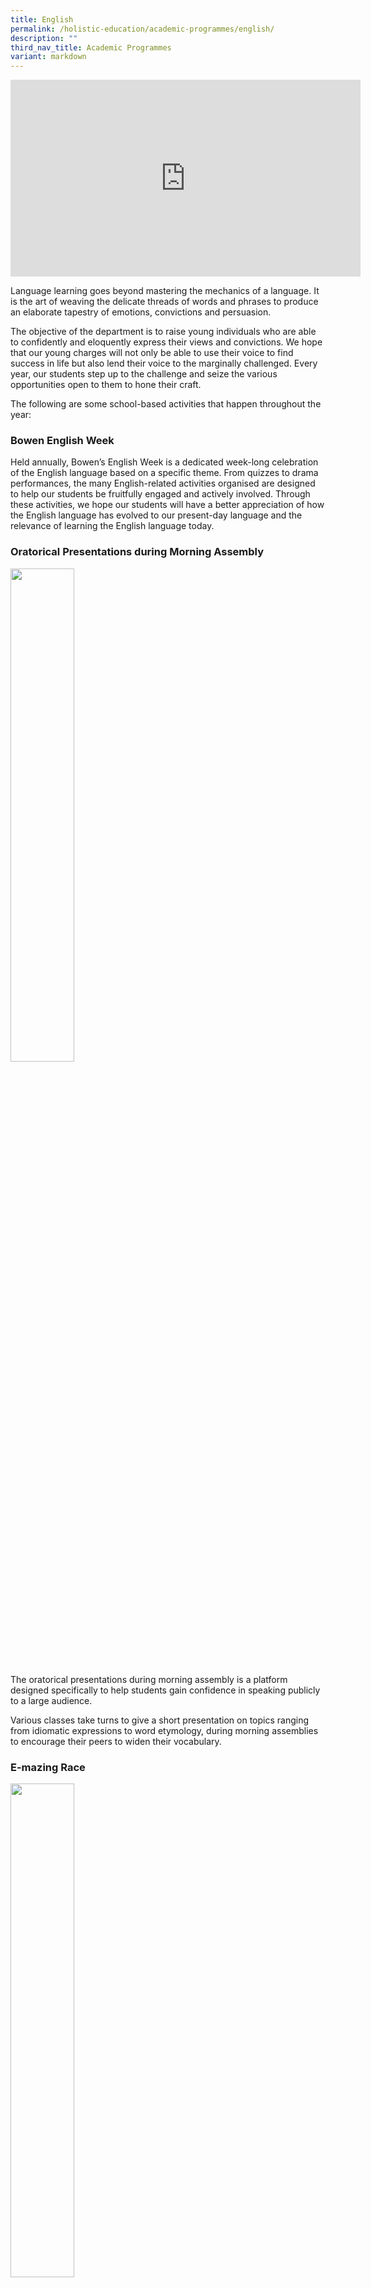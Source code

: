 ```yaml
---
title: English
permalink: /holistic-education/academic-programmes/english/
description: ""
third_nav_title: Academic Programmes
variant: markdown
---
```

<iframe width="560" height="315" src="https://www.youtube.com/embed/NNnLN6XWfLo" title="YouTube video player" frameborder="0" allow="accelerometer; autoplay; clipboard-write; encrypted-media; gyroscope; picture-in-picture; web-share" allowfullscreen=""></iframe>

Language learning goes beyond mastering the mechanics of a language. It is the art of weaving the delicate threads of words and phrases to produce an elaborate tapestry of emotions, convictions and persuasion.&nbsp;

The objective of the department is to raise young individuals who are able to confidently and eloquently express their views and convictions. We hope that our young charges will not only be able to use their voice to find success in life but also lend their voice to the marginally challenged. Every year, our students step up to the challenge and seize the various opportunities open to them to hone their craft.

The following are some school-based activities that happen throughout the year:

### Bowen English Week

Held annually, Bowen’s English Week is a dedicated week-long celebration of the English language based on a specific theme. From quizzes to drama performances, the many English-related activities organised are designed to help our students be fruitfully engaged and actively involved. Through these activities, we hope our students will have a better appreciation of how the English language has evolved to our present-day language and the relevance of learning the English language today.

### Oratorical Presentations during Morning Assembly


<img src="/images/EL1.png" style="width:45%">
		 
The oratorical presentations during morning assembly is a platform designed specifically to help students gain confidence in speaking publicly to a large audience.&nbsp;

Various classes take turns to give a short presentation on topics ranging from idiomatic expressions to word etymology, during morning assemblies to encourage their peers to widen their vocabulary.

### E-mazing Race
<img src="/images/EL2.png" style="width:45%">

A perennial favorite, the E(English)-mazing Race is a post-examination activity held during Bowen Fiesta for Secondary Two students.&nbsp;

Students race one another in groups around the school to take part in language learning activities at various designated stations.

### Literature Learning Journeys
<img src="/images/EL3.png" style="width:45%">
		 
Literature Learning Journeys provide students with authentic experiences of how literature can come alive. By experiencing the magic and the richness of stage performances, students learn to better connect with the text that they are reading.&nbsp;
 
Whenever possible, students will have the opportunity to experience literature on the stage such as Animal Farm, Forbidden City and Peer Pleasure.

### Inter-School Competitions

<img src="/images/EL4.png" style="width:45%">
		 
Bowen actively trains and sends our students from different streams and levels, to participate in various inter-school oratorical competitions, and events. In recent years, our students have done well in their respective competitions and events.

Our Bowenians won the National Public Speaking Competition in 2016 and also clinched the 2nd runner-up (upper secondary) and top 16 (lower secondary) at the national-level Plain English Speaking Award (PESA) in 2017.
<img src="/images/EL5.png" style="width:45%">
		 
At the National Schools Literature Festival, our team of Secondary 2 Normal (Academic) and Normal (Technical) students choreographed their own presentation for the Choral Reading competition. Our Secondary 3 Literature students took part in the Literature debates, with one team winning the Unseen Poetry debate.

### Summary of Key Activities

<style type="text/css">
.tg  {border-collapse:collapse;border-spacing:0;}
.tg td{border-color:black;border-style:solid;border-width:1px;font-family:Arial, sans-serif;font-size:14px;
  overflow:hidden;padding:10px 5px;word-break:normal;}
.tg th{border-color:black;border-style:solid;border-width:1px;font-family:Arial, sans-serif;font-size:14px;
  font-weight:normal;overflow:hidden;padding:10px 5px;word-break:normal;}
.tg .tg-vqm8{background-color:#E8EDFF;color:#222;text-align:left;vertical-align:top}
.tg .tg-lr6o{background-color:#E8EDFF;color:#222;text-align:left;vertical-align:middle}
</style>
<table class="tg">
<thead>
  <tr>
    <th class="tg-lr6o"><span style="color:#222">LifELit</span></th>
    <th class="tg-lr6o"><span style="color:#222">An oratorical programme for lower secondary</span></th>
  </tr>
</thead>
<tbody>
  <tr>
    <td class="tg-lr6o"><span style="color:#222">English Week</span></td>
    <td class="tg-lr6o"><span style="color:#222">A celebration of English Language learning</span></td>
  </tr>
  <tr>
    <td class="tg-lr6o"><span style="color:#222">Fun with English</span></td>
    <td class="tg-lr6o"><span style="color:#222">Presentations by students</span></td>
  </tr>
  <tr>
    <td class="tg-lr6o"><span style="color:#222">E-mazing Race</span></td>
    <td class="tg-lr6o"><span style="color:#222">A post-examination activity Word-based games</span></td>
  </tr>
  <tr>
    <td class="tg-lr6o"><span style="color:#222">Literature Learning Journey</span></td>
    <td class="tg-lr6o"><span style="color:#222">Theatre visits</span></td>
  </tr>
  <tr>
    <td class="tg-lr6o"><span style="color:#222">Oratorical Competitions</span></td>
    <td class="tg-vqm8">Both intra-school and inter-school competitions on oratorical presentation or Literature presentation or debate</td>
  </tr>
</tbody>
</table>

# English Department Team
### English Language Teacher

<style type="text/css">
.tg  {border-collapse:collapse;border-spacing:0;}
.tg td{border-color:black;border-style:solid;border-width:1px;font-family:Arial, sans-serif;font-size:14px;
  overflow:hidden;padding:10px 5px;word-break:normal;}
.tg th{border-color:black;border-style:solid;border-width:1px;font-family:Arial, sans-serif;font-size:14px;
  font-weight:normal;overflow:hidden;padding:10px 5px;word-break:normal;}
.tg .tg-fxx4{background-color:#ECECEC;color:#222;text-align:left;vertical-align:middle}
.tg .tg-e6w6{background-color:#999;color:#FFF;font-weight:bold;text-align:left;vertical-align:middle}
.tg .tg-b4br{background-color:#ECECEC;color:#222;font-weight:bold;text-align:left;vertical-align:top}
</style>
<table class="tg">
<thead>
  <tr>
    <th class="tg-e6w6"><span style="color:#FFF;background-color:#999">Officer</span></th>
    <th class="tg-e6w6"></th>
    <th class="tg-e6w6"><span style="color:#FFF;background-color:#999">Email Contact</span></th>
  </tr>
</thead>
<tbody>
  <tr>
    <td class="tg-b4br">Mrs. Serene Goh</td>
    <td class="tg-b4br">HOD / EL</td>
    <td class="tg-b4br">serene_goh@schools.gov.sg</td>
  </tr>
  <tr>
    <td class="tg-fxx4"><span style="color:#222">Mr Juraimy Abu Bakar</span></td>
    <td class="tg-fxx4"><span style="color:#222">HOD / Student Well-Being</span></td>
    <td class="tg-fxx4"><span style="color:#222">juraimy_abu_bakar@schools.gov.sg</span><br></td>
  </tr>
  <tr>
    <td class="tg-fxx4"><span style="color:#222">Mr. Paul Lim</span></td>
    <td class="tg-fxx4"><span style="color:#222">SH / EL</span></td>
    <td class="tg-fxx4"><span style="color:#222">lim_keng_soon_paul@schools.gov.sg</span><br></td>
  </tr>
  <tr>
    <td class="tg-fxx4"><span style="color:#222">Ms. Tan Shuming</span><br></td>
    <td class="tg-fxx4"><span style="color:#222">SH / SWB</span></td>
    <td class="tg-fxx4"><span style="color:#222">tan_shuming@schools.gov.sg </span></td>
  </tr>
  <tr>
    <td class="tg-fxx4"><span style="color:#222">Mr. Alvin Chong </span></td>
    <td class="tg-fxx4"><span style="color:#222">SH / ICT</span></td>
    <td class="tg-fxx4"><span style="color:#222">alvin_chong_chee_leong@schools.gov.sg</span></td>
  </tr>
  <tr>
    <td class="tg-fxx4"><span style="color:#222">Ms. Suraiya Izharul</span></td>
    <td class="tg-fxx4"><span style="color:#222"> </span></td>
    <td class="tg-fxx4"><span style="color:#222">suraiya_izharul@schools.gov.sg </span><br></td>
  </tr>

  <tr>
    <td class="tg-fxx4"><span style="color:#222">Mrs. Andrea Thoo</span></td>
    <td class="tg-fxx4"><span style="color:#222"> </span></td>
    <td class="tg-fxx4"><span style="color:#222">kan_sok_may_andrea@schools.gov.sg</span></td>
  </tr>
 
  <tr>
    <td class="tg-fxx4"><span style="color:#222">Mrs. Adeline Lee</span></td>
    <td class="tg-fxx4"><span style="color:#222"> </span></td>
    <td class="tg-fxx4"><span style="color:#222">wee_siah_imm_adeline@schools.gov.sg</span></td>
  </tr>
  <tr>
    <td class="tg-fxx4"><span style="color:#222">Mrs. Kelly Lim</span><br></td>
    <td class="tg-fxx4"><span style="color:#222"> </span></td>
    <td class="tg-fxx4"><span style="color:#222">goh_yi_cheng@schools.gov.sg</span></td>
  </tr>
  <tr>
    <td class="tg-fxx4"><span style="color:#222">Mdm. Ng Gek Hwa</span></td>
    <td class="tg-fxx4"><span style="color:#222"> </span></td>
    <td class="tg-fxx4"><span style="color:#222">ng_gek_hwa@schools.gov.sg</span></td>
  </tr>
  <tr>
    <td class="tg-fxx4"><span style="color:#222">Mrs Rachel Lim</span></td>
    <td class="tg-fxx4"><span style="color:#222"> </span></td>
    <td class="tg-fxx4"><span style="color:#222">lim_su_ern_rachel@schools.gov.sg</span></td>
  </tr>
	 <tr>
    <td class="tg-fxx4"><span style="color:#222">Mdm. Siti Hawa</span></td>
    <td class="tg-fxx4"><span style="color:#222"> </span></td>
    <td class="tg-fxx4"><span style="color:#222">siti_hawa_abdul_hadi@schools.gov.sg </span></td>
  </tr>	
  <tr>
    <td class="tg-fxx4"><span style="color:#222">Mr. Ken Foo</span></td>
    <td class="tg-fxx4"><span style="color:#222"> </span></td>
    <td class="tg-fxx4"><span style="color:#222">foo_sea_win@schools.gov.sg</span></td>
  </tr>
  <tr>
    <td class="tg-fxx4"><span style="color:#222">Mr. Lim Kah Kiat</span></td>
    <td class="tg-fxx4"><span style="color:#222"> </span></td>
    <td class="tg-fxx4"><span style="color:#222">lim_kah_kiat@schools.gov.sg</span></td>  </tr>
	
  <tr>
    <td class="tg-fxx4"><span style="color:#222">Mr. Sean Ross Clunies</span></td>
    <td class="tg-fxx4"><span style="color:#222"> </span></td>
    <td class="tg-fxx4"><span style="color:#222">clunies_ross_sean_james@schools.gov.sg</span></td>
  </tr>
  <tr>
    <td class="tg-fxx4"><span style="color:#222">Ms. Jean Cai</span></td>
    <td class="tg-fxx4"><span style="color:#222"> </span></td>
    <td class="tg-fxx4"><span style="color:#222">cai_junting@schools.gov.sg</span></td>
  </tr>
 
</tbody>
</table>

### English Literature Teachers
<style type="text/css">
.tg  {border-collapse:collapse;border-spacing:0;}
.tg td{border-color:black;border-style:solid;border-width:1px;font-family:Arial, sans-serif;font-size:14px;
  overflow:hidden;padding:10px 5px;word-break:normal;}
.tg th{border-color:black;border-style:solid;border-width:1px;font-family:Arial, sans-serif;font-size:14px;
  font-weight:normal;overflow:hidden;padding:10px 5px;word-break:normal;}
.tg .tg-fxx4{background-color:#ECECEC;color:#222;text-align:left;vertical-align:middle}
.tg .tg-e6w6{background-color:#999;color:#FFF;font-weight:bold;text-align:left;vertical-align:middle}
.tg .tg-b4br{background-color:#ECECEC;color:#222;font-weight:bold;text-align:left;vertical-align:top}
</style>
<table class="tg">
<thead>
  <tr>
    <th class="tg-e6w6"><span style="color:#FFF;background-color:#999">Officer</span></th>
    <th class="tg-e6w6"></th>
    <th class="tg-e6w6"><span style="color:#FFF;background-color:#999">Email Contact</span></th>
  </tr>
</thead>
<tbody>
  <tr>
    <td class="tg-b4br">Mrs. Serene Goh</td>
    <td class="tg-b4br">HOD / EL</td>
    <td class="tg-b4br">serene_goh@schools.gov.sg</td>
  </tr>
  <tr>
    <td class="tg-fxx4"><span style="color:#222">Ms. Suraiya Izharul</span></td>
    <td class="tg-fxx4"><span style="color:#222"> </span></td>
    <td class="tg-fxx4"><span style="color:#222">suraiya_izharul@schools.gov.sg</span></td>
  </tr>

  <tr>
    <td class="tg-fxx4"><span style="color:#222">Mr. Mohamad Irsyad</span></td>
    <td class="tg-fxx4"><span style="color:#222"> </span></td>
    <td class="tg-fxx4"><span style="color:#222">mohamad_irsyad@schools.gov.sg</span></td>
  </tr>
</tbody>
</table>